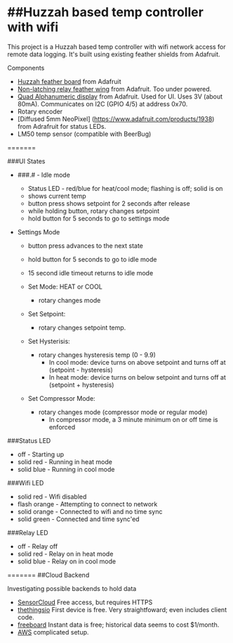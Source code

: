 ##Huzzah based temp controller with wifi
=======

This project is a Huzzah based temp controller with wifi
network access for remote data logging.  It's built using
existing feather shields from Adafruit.

Components
  * [Huzzah feather board](https://www.adafruit.com/products/2821) from Adafruit 
  * [Non-latching relay feather wing](https://www.adafruit.com/products/2895) from Adafruit.  Too under powered.
  * [Quad Alphanumeric display](https://www.adafruit.com/products/3128) from Adafruit.  Used for UI.  Uses 3V (about 80mA).  Communicates on I2C (GPIO 4/5) at address 0x70.
  * Rotary encoder
  * [Diffused 5mm NeoPixel] (https://www.adafruit.com/products/1938) from Adrafruit for status LEDs.
  * LM50 temp sensor (compatible with BeerBug)

=======

###UI States
 
  * ###.# - Idle mode
    * Status LED - red/blue for heat/cool mode; flashing is off; solid is on
    * shows current temp
    * button press shows setpoint for 2 seconds after release
    * while holding button, rotary changes setpoint
    * hold button for 5 seconds to go to settings mode

  * Settings Mode
    * button press advances to the next state
    * hold button for 5 seconds to go to idle mode
    * 15 second idle timeout returns to idle mode

    * Set Mode: HEAT or COOL
      * rotary changes mode
    * Set Setpoint:
      * rotary changes setpoint temp.
    * Set Hysterisis:
      * rotary changes hysteresis temp (0 - 9.9)
        * In cool mode: device turns on above setpoint and turns off at (setpoint - hysteresis)
        * In heat mode: device turns on below setpoint and turns off at (setpoint + hysteresis)
    * Set Compressor Mode:
      * rotary changes mode (compressor mode or regular mode)
        * In compressor mode, a 3 minute minimum on or off time is enforced

###Status LED
  * off          - Starting up
  * solid red    - Running in heat mode
  * solid blue   - Running in cool mode

###Wifi LED
  * solid red    - Wifi disabled
  * flash orange - Attempting to connect to network
  * solid orange - Connected to wifi and no time sync
  * solid green  - Connected and time sync'ed

###Relay LED
  * off          - Relay off
  * solid red    - Relay on in heat mode
  * solid blue   - Relay on in cool mode


=======
##Cloud Backend

Investigating possible backends to hold data
   * [SensorCloud](https://github.com/LORD-MicroStrain/SensorCloud/blob/master/API/README.md) Free access, but requires HTTPS
   * [thethingsio](https://panel.thethings.io)  First device is free.  Very straightfoward; even includes client code.
   * [freeboard](https://freeboard.io)  Instant data is free; historical data seems to cost $1/month.
   * [AWS](https://learn.adafruit.com/cloud-thermometer/software-setup) complicated setup.
